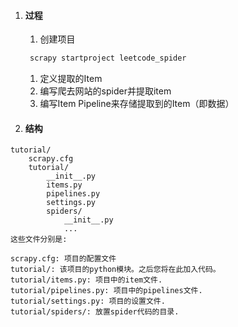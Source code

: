 1. #### 过程

   1. 创建项目

   ```bash
   	scrapy startproject leetcode_spider
   ```

   1. 定义提取的Item
   2. 编写爬去网站的spider并提取item
   3. 编写Item Pipeline来存储提取到的Item（即数据）

1. #### 结构

```text
tutorial/
    scrapy.cfg
    tutorial/
        __init__.py
        items.py
        pipelines.py
        settings.py
        spiders/
            __init__.py
            ...
这些文件分别是:

scrapy.cfg: 项目的配置文件
tutorial/: 该项目的python模块。之后您将在此加入代码。
tutorial/items.py: 项目中的item文件.
tutorial/pipelines.py: 项目中的pipelines文件.
tutorial/settings.py: 项目的设置文件.
tutorial/spiders/: 放置spider代码的目录.
```

